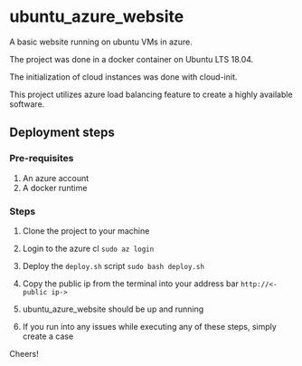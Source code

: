 # ubuntu_azure_website  
A basic website running on ubuntu VMs in azure.    

The project was done in a docker container on Ubuntu LTS 18.04.

The initialization of cloud instances was done with cloud-init.

This project utilizes azure load balancing feature to create a highly available software.

## Deployment steps
### Pre-requisites
1. An azure account
2. A docker runtime

### Steps
1. Clone the project to your machine

2. Login to the azure cl ```sudo az login``` 

3. Deploy the ```deploy.sh``` script
```sudo bash deploy.sh```

4. Copy the public ip from the terminal into your address bar
```http://<-public ip->```

5. ubuntu_azure_website should be up and running

6. If you run into any issues while executing any of these steps, simply create a case

Cheers!
